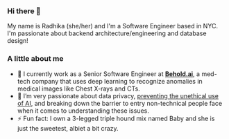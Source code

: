 ### Hi there 👋

My name is Radhika (she/her) and I'm a Software Engineer based in NYC. I'm passionate about backend architecture/engineering and database design!

### A little about me

- 🔭 I currently work as a Senior Software Engineer at **[Behold.ai](https://www.behold.ai)**, a med-tech company that uses deep learning to recognize anomalies in medical images like Chest X-rays and CTs.
- 🌱 I’m very passionate about data privacy, [preventing the unethical use of AI](https://www.washingtonpost.com/technology/2019/07/07/fbi-ice-find-state-drivers-license-photos-are-gold-mine-facial-recognition-searches/), and breaking down the barrier to entry non-technical people face when it comes to understanding these  issues.
- ⚡ Fun fact: I own a 3-legged triple hound mix named Baby and she is just the sweetest, albiet a bit crazy. 

<!--
**radhikamattoo/radhikamattoo** is a ✨ _special_ ✨ repository because its `README.md` (this file) appears on your GitHub profile.

Here are some ideas to get you started:

- 🔭 I’m currently working on ...
- 🌱 I’m currently learning ...
- 👯 I’m looking to collaborate on ...
- 🤔 I’m looking for help with ...
- 💬 Ask me about ...
- 📫 How to reach me: ...
- 😄 Pronouns: ...
- ⚡ Fun fact: ...
-->
